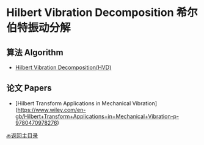 # Hilbert Vibration Decomposition 希尔伯特振动分解

## 算法 Algorithm
* [Hilbert Vibration Decomposition(HVD)](https://ht.net.technion.ac.il/)

## 论文 Papers 

- [Hilbert Transform Applications in Mechanical Vibration]
(https://www.wiley.com/en-gb/Hilbert+Transform+Applications+in+Mechanical+Vibration-p-9780470978276)

[:back:返回主目录](../README.md)
